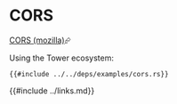 # CORS

[CORS (mozilla)][cors-mozilla]⮳

Using the Tower ecosystem:

```rust,editable,ignore,noplayground
{{#include ../../deps/examples/cors.rs}}
```

[cors-mozilla]: https://developer.mozilla.org/en-US/docs/Web/HTTP/CORS
{{#include ../links.md}}
